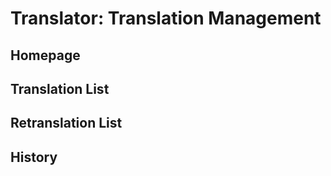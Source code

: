# Translator: Translation Management

## Homepage


## Translation List

## Retranslation List

## History




